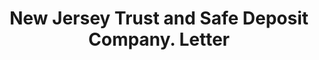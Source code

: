 ---
doi: 10.7916/D8BC59K5
date_other: '1890'
date_other_textual: 1890-1899
form: correspondence
genre:
- Letters (correspondence)
name:
- New Jersey Trust and Safe Deposit Company
object_in_context_url: https://biggert.cul.columbia.edu/items/view/ave_biggert_00794
subject_hierarchical_geographic:
- Camden, New Jersey, United States
subject_name:
- New Jersey Trust and Safe Deposit Company
title: New Jersey Trust and Safe Deposit Company. Letter
sort_title: New Jersey Trust and Safe Deposit Company. Letter
call_number: ave_biggert_00794
coordinates:
- 39.94°,-75.105°
pid: ave_biggert_00794
identifiers: ave_biggert_00794
canvas_id: ldpd:396066
permalink: "/items/ave_biggert_00794/"
layout: iiif-image-page
---